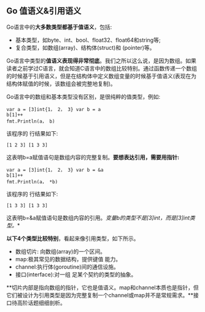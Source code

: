 ## Go 值语义&引用语义

Go语言中的**大多数类型都基于值语义**，包括:  * 基本类型，如byte、int、bool、float32、float64和string等;    * 复合类型，如数组(array)、结构体(struct)和  (pointer)等。
Go语言中类型的**值语义表现得非常彻底**。我们之所以这么说，是因为数组。如果读者之前学过C语言，就会知道C语言中的数组比较特别。通过函数传递一个数组的时候基于引用语义，但是在结构体中定义数组变量的时候基于值语义(表现在为结构体赋值的时候，该数组会被完整地复制)。
Go语言中的数组和基本类型没有区别，是很纯粹的值类型，例如:	var a = [3]int{1， 2， 3} var b = a	b[1]++	fmt.Println(a， b)
该程序的 行结果如下:
	[1 2 3] [1 3 3]  
这表明b=a赋值语句是数组内容的完整复制。**要想表达引用，需要用指针:**
	var a = [3]int{1， 2， 3} var b = &a	b[1]++	fmt.Println(a， *b)
该程序的 行结果如下:
	[1 3 3] [1 3 3] 
这表明b=&a赋值语句是数组内容的引用。**变量b的类型不是[3]int，而是*[3]int类型。**
**以下4个类型比较特别**，看起来像引用类型，如下所示。
* 数组切片: 向数组(array)的一个区间。* map:极其常见的数据结构，提供键值  能力。* channel:执行体(goroutine)间的通信设施。* 接口(interface):对一组 足某个契约的类型的抽象。
**切片内部是指向数组的指针，它也是值语义。map和channel本质也是指针，但它们被设计为引用类型是因为完整复制一个channel或map并不是常规需求。**接口待高阶话题细细剖析。